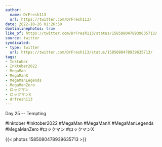```yaml
---
author:
  name: DrFresh113
  url: https://twitter.com/DrFresh113/
date: 2022-10-26 01:26:50
dontinlinephotos: true
like_of: https://twitter.com/DrFresh113/status/1585080478939635713/
source: twitter
syndicated:
- type: twitter
  url: https://twitter.com/DrFresh113/status/1585080478939635713/
tags:
- Inktober
- Inktober2022
- MegaMan
- MegaManX
- MegaManLegends
- MegaManZero
- ロックマン
- ロックマンX
- drfresh113
---
```


Day 25 -- Tempting



#Inktober #Inktober2022 #MegaMan #MegaManX #MegaManLegends #MegaManZero #ロックマン #ロックマンX 

{{< photos 1585080478939635713 >}}